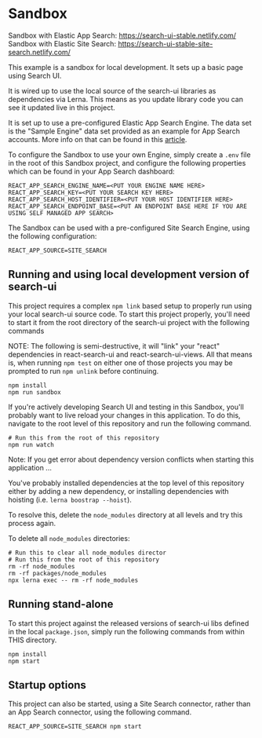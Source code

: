 # Sandbox

Sandbox with Elastic App Search: https://search-ui-stable.netlify.com/
Sandbox with Elastic Site Search: https://search-ui-stable-site-search.netlify.com/

This example is a sandbox for local development. It sets up a basic page
using Search UI.

It is wired up to use the local source of the search-ui libraries as dependencies via Lerna.
This means as you update library code you can see it updated live in this project.

It is set up to use a pre-configured Elastic App Search Engine. The data
set is the "Sample Engine" data set provided as an example for App Search
accounts. More info on that can be found in this [article](https://www.elastic.co/blog/a-walk-in-the-park-with-elastic-app-search-sample-engines).

To configure the Sandbox to use your own Engine, simply create a `.env` file
in the root of this Sandbox project, and configure the following properties which
can be found in your App Search dashboard:

```
REACT_APP_SEARCH_ENGINE_NAME=<PUT YOUR ENGINE NAME HERE>
REACT_APP_SEARCH_KEY=<PUT YOUR SEARCH KEY HERE>
REACT_APP_SEARCH_HOST_IDENTIFIER=<PUT YOUR HOST IDENTIFIER HERE>
REACT_APP_SEARCH_ENDPOINT_BASE=<PUT AN ENDPOINT BASE HERE IF YOU ARE USING SELF MANAGED APP SEARCH>
```

The Sandbox can be used with a pre-configured Site Search Engine, using the following configuration:

```
REACT_APP_SOURCE=SITE_SEARCH
```

## Running and using local development version of search-ui

This project requires a complex `npm link` based setup to properly run using your local search-ui source code.
To start this project properly, you'll need to start it from the root directory of the search-ui project
with the following commands

NOTE: The following is semi-destructive, it will "link" your "react" dependencies
in react-search-ui and react-search-ui-views. All that means is, when running
`npm test` on either one of those projects you may be prompted to run `npm unlink`
before continuing.

```shell
npm install
npm run sandbox
```

If you're actively developing Search UI and testing in this Sandbox, you'll probably want
to live reload your changes in this application. To do this, navigate to the root
level of this repository and run the following command.

```shell
# Run this from the root of this repository
npm run watch
```

Note: If you get error about dependency version conflicts when starting this application ...

You've probably installed dependencies at the top level of this repository either by adding a new dependency, or installing dependencies with hoisting (i.e. `lerna boostrap --hoist`).

To resolve this, delete the `node_modules` directory at all levels and try this process again.

To delete all `node_modules` directories:

```shell
# Run this to clear all node_modules director
# Run this from the root of this repository
rm -rf node_modules
rm -rf packages/node_modules
npx lerna exec -- rm -rf node_modules
```

## Running stand-alone

To start this project against the released versions of search-ui libs defined in the local `package.json`, simply
run the following commands from within THIS directory.

```
npm install
npm start
```

## Startup options

This project can also be started, using a Site Search connector, rather than an
App Search connector, using the following command.

```shell
REACT_APP_SOURCE=SITE_SEARCH npm start
```

